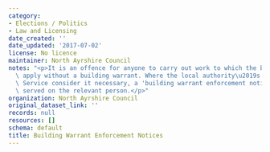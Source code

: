 ```yaml
---
category:
- Elections / Politics
- Law and Licensing
date_created: ''
date_updated: '2017-07-02'
license: No licence
maintainer: North Ayrshire Council
notes: "<p>It is an offence for anyone to carry out work to which the building regulations\
  \ apply without a building warrant. Where the local authority\u2019s Building Standards\
  \ Service consider it necessary, a 'building warrant enforcement notice' may be\
  \ served on the relevant person.</p>"
organization: North Ayrshire Council
original_dataset_link: ''
records: null
resources: []
schema: default
title: Building Warrant Enforcement Notices
---
```

